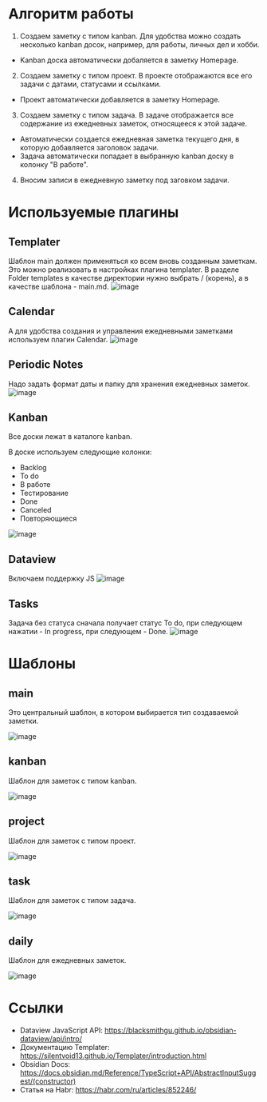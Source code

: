 # Алгоритм работы
1. Создаем заметку с типом kanban.
Для удобства можно создать несколько kanban досок, например, для работы, личных дел и хобби.
- Kanban доска автоматически добаляется в заметку Homepage.
2. Создаем заметку с типом проект.
В проекте отображаются все его задачи с датами, статусами и ссылками.
- Проект автоматически добавляется в заметку Homepage.
3. Создаем заметку с типом задача.
В задаче отображается все содержание из ежедневных заметок, относящееся к этой задаче.
- Автоматически создается ежедневная заметка текущего дня, в которую добавляется заголовок задачи.
- Задача автоматически попадает в выбранную kanban доску в колонку "В работе".
4. Вносим записи в ежедневную заметку под заговком задачи.

# Используемые плагины
## Templater
Шаблон main должен применяться ко всем вновь созданным заметкам. Это можно реализовать в настройках плагина templater. В разделе Folder templates в качестве директории нужно выбрать / (корень), а в качестве шаблона - main.md.
![image](https://github.com/user-attachments/assets/abc9828b-e911-40a1-8e27-7ab5d0f73f59)
## Calendar 
А для удобства создания и управления ежедневными заметками используем плагин Calendar.
![image](https://github.com/user-attachments/assets/63bcdd4f-2946-42c3-8a6f-d71a87de1165)
## Periodic Notes
Надо задать формат даты и папку для хранения ежедневных заметок.
![image](https://github.com/user-attachments/assets/25c76431-2adc-4463-b44f-affa2f43645a)
## Kanban
Все доски лежат в каталоге kanban.

В доске используем следующие колонки: 
- Backlog
- To do
- В работе
- Тестирование
- Done
- Canceled
- Повторяющиеся

![image](https://github.com/user-attachments/assets/eb5c42b8-82f0-4474-89f7-638d981d7b54)
## Dataview
Включаем поддержку JS
![image](https://github.com/user-attachments/assets/aabe23f7-a72d-49fc-a793-366aca079b75)

## Tasks
Задача без статуса сначала получает статус To do, при следующем нажатии - In progress, при следующем - Done.
![image](https://github.com/user-attachments/assets/fd59195e-b44d-4e8e-8369-e80aec89ec3d)

# Шаблоны
## main
Это центральный шаблон, в котором выбирается тип создаваемой заметки.

![image](https://github.com/user-attachments/assets/594d11c0-b670-4acd-a36e-6621084e9491)

## kanban
Шаблон для заметок с типом kanban.

![image](https://github.com/user-attachments/assets/e2cedef0-5c26-4314-babb-74875a219a46)

## project
Шаблон для заметок с типом проект.

![image](https://github.com/user-attachments/assets/5173b5c7-6d6a-4b06-9d38-95002f0271e8)

## task
Шаблон для заметок с типом задача.

![image](https://github.com/user-attachments/assets/04fe4c3b-ea5a-4764-ac72-b6250cac31b0)

## daily
Шаблон для ежедневных заметок.

![image](https://github.com/user-attachments/assets/b517d996-2079-49f1-85b8-6e00562403c4)

# Ссылки
- Dataview JavaScript API: https://blacksmithgu.github.io/obsidian-dataview/api/intro/
- Документацию Templater: https://silentvoid13.github.io/Templater/introduction.html
- Obsidian Docs: https://docs.obsidian.md/Reference/TypeScript+API/AbstractInputSuggest/(constructor)
- Статья на Habr: https://habr.com/ru/articles/852246/
